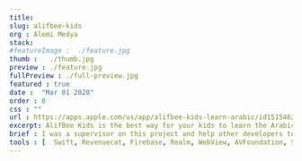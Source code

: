 ```yaml
---
title: 
slug: alifbee-kids
org : Alemi Medya
stack: 
#featureImage :  ./feature.jpg
thumb :   ./thumb.jpg
preview : ./feature.jpg
fullPreview : ./full-preview.jpg
featured : true
date :  "Mar 01 2020"
order : 0
css : ""
url : https://apps.apple.com/us/app/alifbee-kids-learn-arabic/id1515462185
excerpt: AlifBee Kids is the best way for your kids to learn the Arabic language through games, stories, and songs. They will learn in a safe environment - with no ads or other interruptions! This app is made for kids from ages 2 to 8.
brief : I was a supervisor on this project and help other developers to build some modules like social authentication and handling error messages.
tools : [  Swift, Revenuecat, Firebase, Realm, WebView, AVFoundation, Sentry]
---
```

